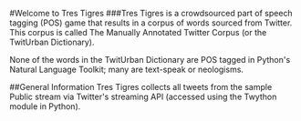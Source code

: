 #Welcome to Tres Tigres
###Tres Tigres is a crowdsourced part of speech tagging (POS) game that results in a corpus of words sourced from Twitter. 
This corpus is called The Manually Annotated Twitter Corpus (or the TwitUrban Dictionary). 

None of the words in the TwitUrban Dictionary are POS tagged in Python's Natural Language Toolkit; many are text-speak or neologisms. 

##General Information
Tres Tigres collects all tweets from the sample Public stream via Twitter's streaming API (accessed using the Twython module in Python). 

